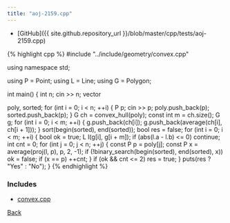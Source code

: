 ```yaml
---
title: "aoj-2159.cpp"
---
```


- [GitHub]({{ site.github.repository_url }}/blob/master/cpp/tests/aoj-2159.cpp)

{% highlight cpp %}
#include "../include/geometry/convex.cpp"

using namespace std;

using P = Point<float11>;
using L = Line<float11>;
using G = Polygon<float11>;

int main() {
  int n;
  cin >> n;
  vector<P> poly, sorted;
  for (int i = 0; i < n; ++i) {
    P p;
    cin >> p;
    poly.push_back(p);
    sorted.push_back(p);
  }
  G ch = convex_hull(poly);
  const int m = ch.size();
  G g;
  for (int i = 0; i < m; ++i) {
    g.push_back(ch[i]);
    g.push_back(average(ch[i], ch[i + 1]));
  }
  sort(begin(sorted), end(sorted));
  bool res = false;
  for (int i = 0; i < m; ++i) {
    bool ok = true;
    L l(g[i], g[i + m]);
    if (abs(l.a - l.b) <= 0) continue;
    int cnt = 0;
    for (int j = 0; j < n; ++j) {
      const P p = poly[j];
      const P x = average(proj(l, p), p, 2, -1);
      if (!binary_search(begin(sorted), end(sorted), x)) ok = false;
      if (x == p) ++cnt;
    }
    if (ok && cnt <= 2) res = true;
  }
  puts(res ? "Yes" : "No");
}
{% endhighlight %}

### Includes

- [convex.cpp](../include/geometry/convex)

[Back](..)

